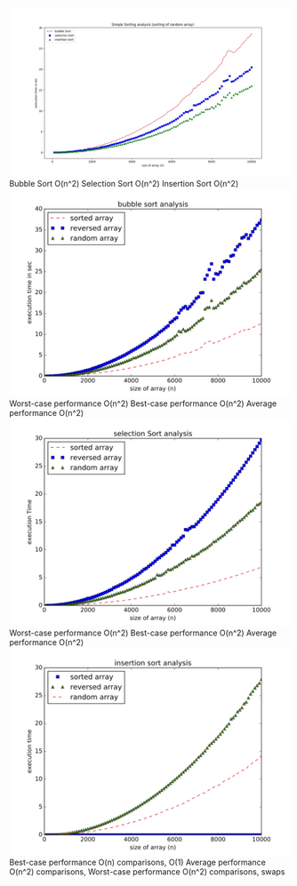 ![](https://raw.githubusercontent.com/MichaelJames0913/images/master/SimpleSort.jpeg)
Bubble Sort O(n^2)
Selection Sort O(n^2)
Insertion Sort O(n^2)
![](https://raw.githubusercontent.com/MichaelJames0913/images/master/bubbleSort.jpeg)
Worst-case performance 	O(n^2)
Best-case performance 	O(n^2)
Average performance 	O(n^2)
![](https://raw.githubusercontent.com/MichaelJames0913/images/master/SelectionSort.jpeg)
Worst-case performance 	O(n^2)
Best-case performance 	O(n^2)
Average performance 	O(n^2)
![](https://raw.githubusercontent.com/MichaelJames0913/images/master/insertionSort.jpeg)
Best-case performance 	O(n) comparisons, O(1) 
Average performance 	O(n^2) comparisons, 
Worst-case performance 	O(n^2) comparisons, swaps




